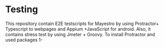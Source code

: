 # Testing
This repository contain E2E testscripts for Mayestro by using Protractor+ Typescript to webpages and Appium +JavaScript for android.
Also, it contains stress test by using Jmeter + Groovy.
To install Protractor and used packages
1-